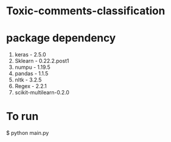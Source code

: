 # Toxic-comments-classification


# package dependency

1. keras - 2.5.0
2. Sklearn - 0.22.2.post1
3. numpu - 1.19.5
4. pandas - 1.1.5
5. nltk - 3.2.5
6. Regex - 2.2.1
7. scikit-multilearn-0.2.0

# To run
$ python main.py

